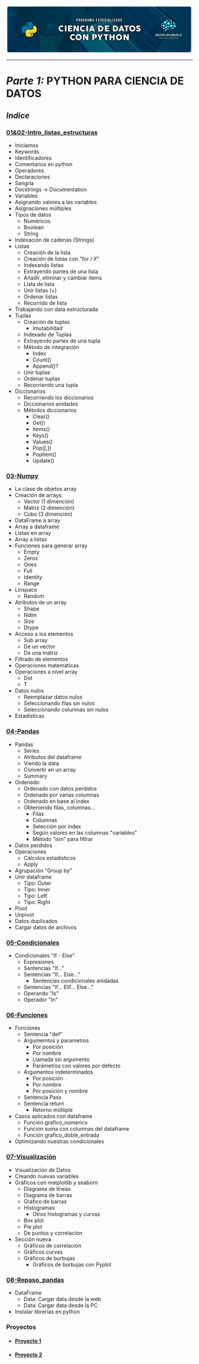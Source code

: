 ![Header](../Img/pyds.png)

---

# _Parte 1:_ PYTHON PARA CIENCIA DE DATOS

## **_Indice_**

### <a href="https://github.com/LexAguirre/Course_Data_and_analytics/blob/main/Parte_1-Ciencia_de_datos/01%2602-Intro_listas_estructuras.ipynb">01&02-Intro_listas_estructuras</a>

- Iniciamos
- Keywords
- Identificadores
- Comentarios en python
- Operadores
- Declaraciones
- Sangría
- Docstrings -> Documentation
- Variables
- Asignando valores a las variables
- Asignaciones múltiples
- Tipos de datos
  - Numéricos
  - Boolean
  - String
- Indexación de cadenas (Strings)
- Listas
  - Creación de la lista
  - Creación de listas con "for / if"
  - Indexando listas
  - Extrayendo partes de una lista
  - Añadir, eliminar y cambiar items
  - Lista de lista
  - Unir listas (+)
  - Ordenar listas
  - Recorrido de lista
- Trabajando con data estructurada
- Tuplas
  - Creación de tuplas
    - Imutabilidad
  - Indexado de Tuplas
  - Extrayendo partes de una tupla
  - Método de integración
    - Index
    - Count()
    - Append()?
  - Unir tuplas
  - Ordenar tuplas
  - Recorriendo una tupla
- Diccionarios
  - Recorriendo los diccionarios
  - Diccionarios anidados
  - Métodos diccionarios
    - Clear()
    - Get()
    - Items()
    - Keys()
    - Values()
    - Pop([,])
    - Popitem()
    - Update()

### <a href="https://github.com/LexAguirre/Course_Data_and_analytics/blob/main/Parte_1-Ciencia_de_datos/03-Numpy.ipynb">03-Numpy</a>

- La clase de objetos array
- Creación de arrays
  - Vector (1 dimención)
  - Matriz (2 dimención)
  - Cubo (3 dimención)
- DataFrame a array
- Array a dataframe
- Listas en array
- Array a listas
- Funciones para generar array
  - Empty
  - Zeros
  - Ones
  - Full
  - Identity
  - Range
- Linspace
  - Random
- Atributos de un array
  - Shape
  - Ndim
  - Size
  - Dtype
- Acceso a los elementos
  - Sub array
  - De un vector
  - De una matriz
- Filtrado de elementos
- Operaciones matemáticas
- Operaciones a nivel array
  - Dot
  - T
- Datos nulos
  - Reemplazar datos nulos
  - Seleccionando filas sin nulos
  - Seleccionando columnas sin nulos
- Estadisticas

### <a href="https://github.com/LexAguirre/Course_Data_and_analytics/blob/main/Parte_1-Ciencia_de_datos/04-Pandas.ipynb">04-Pandas</a>

- Pandas
  - Series
  - Atributos del dataframe
  - Viendo la data
  - Convertir en un array
  - Summary
- Ordenado
  - Ordenado con datos perdidos
  - Ordenado por varias columnas
  - Ordenado en base al index
  - Obteniendo filas, columnas...
    - Filas
    - Columnas
    - Selección por index
    - Según valores en las columnas "variables"
    - Método "isin" para filtrar
- Datos perdidos
- Operaciones
  - Cálculos estadísticos
  - Apply
- Agrupación "Group by"
- Unir dataframe
  - Tipo: Outer
  - Tipo: Inner
  - Tipo: Left
  - Tipo: Right
- Pivot
- Unpivot
- Datos duplicados
- Cargar datos de archivos

### <a href="https://github.com/LexAguirre/Course_Data_and_analytics/blob/main/Parte_1-Ciencia_de_datos/05-Condicionales.ipynb">05-Condicionales</a>

- Condicionales "If - Else"
  - Expresiones
  - Sentencias "If..."
  - Sentencias "If... Else..."
    - Sentencias condicionales anidadas
  - Sentencias "If... Elif... Else..."
  - Operando "Is"
  - Operador "In"

### <a href="https://github.com/LexAguirre/Course_Data_and_analytics/blob/main/Parte_1-Ciencia_de_datos/06-Funciones.ipynb">06-Funciones</a>

- Funciones
  - Sentencia "def"
  - Argumemtos y parametros
    - Por posición
    - Por nombre
    - Llamada sin argumento
    - Parámetros con valores por defecto
  - Argumentos indeterminados
    - Por posición
    - Por nombre
    - Por posición y nombre
  - Sentencia Pass
  - Sentencia return
    - Retorno múltiple
- Casos aplicados con dataframe
  - Función grafico_numerico
  - Función suma con columnas del dataframe
  - Función grafico_doble_entrada
- Optimizando nuestras condicionales

### <a href="https://github.com/LexAguirre/Course_Data_and_analytics/blob/main/Parte_1-Ciencia_de_datos/07-Visualización.ipynb">07-Visualización</a>

- Visualización de Datos
- Creando nuevas variables
- Gráficos con matplotlib y seaborn
  - Diagrama de líneas
  - Diagrama de barras
  - Gráfico de barras
  - Histogramas
    - Otros histogramas y curvas
  - Box plot
  - Pie plot
  - De puntos y correlación
- Sección nueva
  - Gráficos de correlación
  - Gráficos curvas
  - Gráficos de burbujas
    - Gráficos de burbujas con Pyplot

### <a href="https://github.com/LexAguirre/Course_Data_and_analytics/blob/main/Parte_1-Ciencia_de_datos/08-Repaso_pandas.ipynb">08-Repaso_pandas</a>

- DataFrame
  - Data: Cargar data desde la web
  - Data: Cargar data desde la PC
- Instalar librerias en python

### Proyectos

- #### <a href="https://github.com/LexAguirre/Course_Data_and_analytics/tree/main/Proyecto_1">Proyecto 1</a>

- #### <a href="https://github.com/LexAguirre/Course_Data_and_analytics/tree/main/Proyecto_2">Proyecto 2</a>

